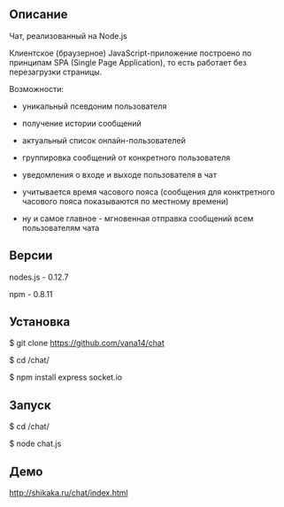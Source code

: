 ## Описание

 Чат, реализованный на Node.js

 Клиентское (браузерное) JavaScript-приложение построено по принципам SPA (Single Page Application),
 то есть работает без перезагрузки страницы.

 Возможности:

 - уникальный псевдоним пользователя

 - получение истории сообщений

 - актуальный список онлайн-пользователей

 - группировка сообщений от конкретного пользователя

 - уведомления о входе и выходе пользователя в чат

 - учитывается время часового пояса (сообщения для конктретного часового пояса показываются по местному времени)

 - ну и самое главное - мгновенная отправка сообщений всем пользователям чата

## Версии

nodes.js - 0.12.7

npm - 0.8.11

## Установка

$ git clone https://github.com/vana14/chat

$ cd /chat/

$ npm install express socket.io

## Запуск

$ cd /chat/

$ node chat.js

## Демо

http://shikaka.ru/chat/index.html
